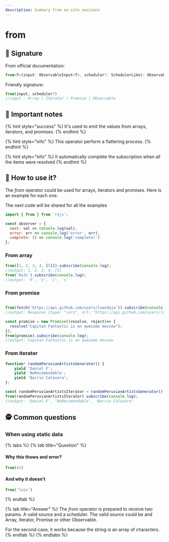 ```yaml
---
description: Summary from on-site sessions
---
```


# from

## 🔑 Signature

From official documentation:

```javascript
from<T>(input: ObservableInput<T>, scheduler?: SchedulerLike): Observable<T>
```

Friendly signature:

```javascript
from(input, scheduler?)
//input : Array | Iterator | Promise | Observable
```

## 📖 Important notes

{% hint style="success" %}
It's used to emit the values from arrays, iterators, and promises.
{% endhint %}

{% hint style="info" %}
This operator perform a flattering process.
{% endhint %}

{% hint style="info" %}
It automatically complete the subscription when all the items were resolved 
{% endhint %}

## 🤔 How to use it?

The _from_ operator could be used for arrays, iterators and promises. Here is an example for each one.

The next code will be shared for all the examples

```javascript
import { from } from 'rxjs';

const observer = {
  next: val => console.log(val),
  error: err => console.log('error', err),
  complete: () => console.log('complete!')
};

```

### From array

```javascript
from([1, 2, 3, 4, [5]]).subscribe(console.log);
//output: 1, 2, 3, 4, [5]
from('RxJs').subscribe(console.log);
//output: 'R', 'x', 'J', 's'
```

### From promise

```javascript

from(fetch('https://api.github.com/users/luandaja')).subscribe(console.log);
//output: Response {type: "cors", url: "https://api.github.com/users/luandaja", redirected: false, status: 200…}

const promise = new Promise((resolve, reject)=> {
  resolve("Capitan Fantastic is an awesome moview");
});
from(promise).subscribe(console.log);
//output: Capitan Fantastic is an awesome moview
```

### From iterator

```javascript
function* randomPeruvianArtistsGenerator() {
    yield 'Daniel F';
    yield 'NoRecomendable';
    yield 'Barrio Calavera';
};

const randomPeruvianArtistsIterator = randomPeruvianArtistsGenerator();
from(randomPeruvianArtistsIterator).subscribe(console.log);
//output: 'Daniel F', 'NoRecomendable', 'Barrio Calavera'
```

## 🕵 Common questions

### When using static data

{% tabs %}
{% tab title="Question" %}
#### Why this thows and error?

```javascript
from(42)
```

#### And why it doesn’t 

```javascript
from('luis')
```
{% endtab %}

{% tab title="Answer" %}
The _from_ operator is prepared to receive two params. A valid source and a scheduler. The valid source could be and Array, Iterator, Promise or other Observable. 

For the second case, it works because the string is an array of characters.
{% endtab %}
{% endtabs %}



